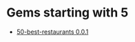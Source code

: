 # Gems starting with 5

- [50-best-restaurants 0.0.1](https://github.com/docker-rubygem/50-best-restaurants)
